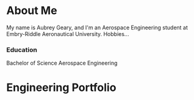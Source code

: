 # About Me
My name is Aubrey Geary, and I'm an Aerospace Engineering student at Embry-Riddle Aeronautical University.
Hobbies...

### Education
Bachelor of Science
Aerospace Engineering

# Engineering Portfolio
